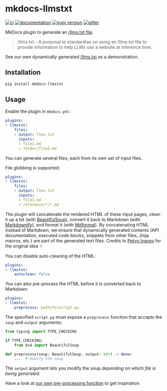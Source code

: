 # mkdocs-llmstxt

[![ci](https://github.com/pawamoy/mkdocs-llmstxt/workflows/ci/badge.svg)](https://github.com/pawamoy/mkdocs-llmstxt/actions?query=workflow%3Aci)
[![documentation](https://img.shields.io/badge/docs-mkdocs-708FCC.svg?style=flat)](https://pawamoy.github.io/mkdocs-llmstxt/)
[![pypi version](https://img.shields.io/pypi/v/mkdocs-llmstxt.svg)](https://pypi.org/project/mkdocs-llmstxt/)
[![gitter](https://badges.gitter.im/join%20chat.svg)](https://app.gitter.im/#/room/#mkdocs-llmstxt:gitter.im)

MkDocs plugin to generate an [/llms.txt file](https://llmstxt.org/).

> /llms.txt - A proposal to standardise on using an /llms.txt file to provide information to help LLMs use a website at inference time. 

See our own dynamically generated [/llms.txt](llms.txt) as a demonstration.

## Installation

```bash
pip install mkdocs-llmstxt
```

## Usage

Enable the plugin in `mkdocs.yml`:

```yaml title="mkdocs.yml"
plugins:
- llmstxt:
    files:
    - output: llms.txt
      inputs:
      - file1.md
      - folder/file2.md
```

You can generate several files, each from its own set of input files.

File globbing is supported:

```yaml title="mkdocs.yml"
plugins:
- llmstxt:
    files:
    - output: llms.txt
      inputs:
      - file1.md
      - reference/*/*.md
```

The plugin will concatenate the rendered HTML of these input pages, clean it up a bit (with [BeautifulSoup](https://pypi.org/project/beautifulsoup4/)), convert it back to Markdown (with [Markdownify](https://pypi.org/project/markdownify)), and format it (with [Mdformat](https://pypi.org/project/mdformat)). By concatenating HTML instead of Markdown, we ensure that dynamically generated contents (API documentation, executed code blocks, snippets from other files, Jinja macros, etc.) are part of the generated text files. Credits to [Petyo Ivanov](https://github.com/petyosi) for the original idea ✨

You can disable auto-cleaning of the HTML:

```yaml title="mkdocs.yml"
plugins:
- llmstxt:
    autoclean: false
```

You can also pre-process the HTML before it is converted back to Markdown:

```yaml title="mkdocs.yml"
plugins:
- llmstxt:
    preprocess: path/to/script.py
```

The specified `script.py` must expose a `preprocess` function that accepts the `soup` and `output` arguments:

```python
from typing import TYPE_CHECKING

if TYPE_CHECKING:
    from bs4 import BeautifulSoup

def preprocess(soup: BeautifulSoup, output: str) -> None:
    ...  # modify the soup
```

The `output` argument lets you modify the soup *depending on which file is being generated*.

Have a look at [our own pre-processing function](https://pawamoy.github.io/mkdocs-llmstxt/reference/mkdocs_llmstxt/preprocess/#mkdocs_llmstxt.preprocess.autoclean) to get inspiration.
